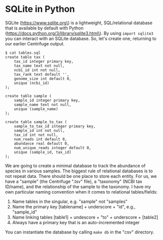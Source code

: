 # SQLite in Python

SQLite \(https://www.sqlite.org\) is a lightweight, SQL/relational database that is available by default with Python \(https://docs.python.org/3/library/sqlite3.html\).  By using `import sqlite3` you can interact with an SQLite database.  So, let's create one, returning to our earlier Centrifuge output.

```
$ cat tables.sql
create table tax (
    tax_id integer primary key,
    tax_name text not null,
    ncbi_id int not null,
    tax_rank text default '',
    genome_size int default 0,
    unique (ncbi_id)
);

create table sample (
    sample_id integer primary key,
    sample_name text not null,
    unique (sample_name)
);

create table sample_to_tax (
    sample_to_tax_id integer primary key,
    sample_id int not null,
    tax_id int not null,
    num_reads int default 0,
    abundance real default 0,
    num_unique_reads integer default 0,
    unique (sample_id, tax_id)
);
```

We are going to create a minimal database to track the abundance of species in various samples.  The biggest rule of relational databases is to not repeat data.  There should be one place to store each entity.  For us, we have a "sample" \(the Centrifuge ".tsv" file\), a "taxonomy" \(NCBI tax ID/name\), and the relationship of the sample to the taxonomy.  I have my own particular naming convention when it comes to relational tables/fields:

1. Name tables in the singular, e.g. "sample" not "samples"
2. Name the primary key \[tablename\] + underscore + "id", e.g., "sample\_id"
3. Name linking tables \[table1\] + undescore + "to" + underscore + \[table2\]
4. Always have a primary key that is an auto-incremented integer

You can instantiate the database by calling `make db` in the "csv" directory.



